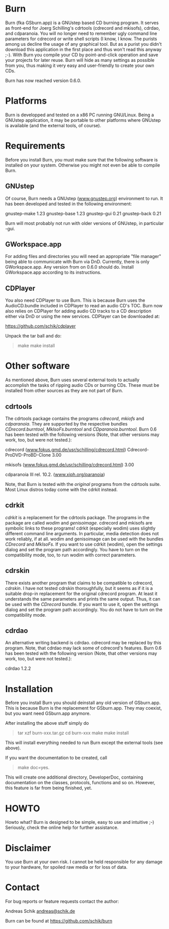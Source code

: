 Burn
========
Burn (fka GSburn.app) is a GNUstep based CD burning program.
It serves as front-end for Joerg Schilling's cdrtools
(cdrecord and mkisofs), cdrdao, and cdparanoia.
You will no longer need to remember ugly command line parameters
for cdrecord or write shell scripts (I know, I know. The purists
among us decline the usage of any graphical tool. But as a purist
you didn't download this application in the first place and thus
won't read this anyway ;-).
With Burn you compile your CD by point-and-click operation
and save your projects for later reuse. Burn will hide as
many settings as possible from you, thus making it very easy and
user-friendly to create your own CDs.

Burn has now reached version 0.6.0.


Platforms
=========
Burn is developped and tested on a x86 PC running GNU/Linux.
Being a GNUstep application, it may be portable to other platforms
where GNUstep is available (and the external tools, of course).


Requirements
============
Before you install Burn, you must make sure that the following
software is installed on your system. Otherwise you might not even be
able to compile Burn.


GNUstep
-------
Of course, Burn needs a GNUstep (www.gnustep.org) environment
to run. It has been developed and tested in the following environment:

gnustep-make 1.23
gnustep-base 1.23
gnustep-gui  0.21
gnustep-back 0.21

Burn will most probably not run with older versions of GNUstep,
in particular -gui.


GWorkspace.app
--------------
For adding files and directories you will need an appropriate "file manager"
being able to communicate with Burn via DnD. Currently, there is only
GWorkspace.app. Any version from on 0.6.0 should do.
Install GWorkspace.app according to its instructions.


CDPlayer
------------
You also need CDPlayer to use Burn. This is because Burn
uses the AudioCD.bundle included in CDPlayer to read an audio
CD's TOC. Burn now also relies on CDPlayer for adding audio CD tracks to a CD
description either via DnD or using the new services.
CDPlayer can be downloaded at:

https://github.com/schik/cdplayer

Unpack the tar ball and do:

> make
> make install


Other software
==============
As mentioned above, Burn uses several external tools to
actually accomplish the tasks of ripping audio CDs or burning CDs.
These must be installed from other sources as they are not part
of Burn.

cdrtools
--------
The cdrtools package contains the programs
_cdrecord_, _mkiofs_ and _cdparanoia_. They are supported by
the respective bundles _CDrecord.burntool_, _MkIsoFs.burntool_
and _CDparanoia.burntool_.
Burn 0.6 has been tested with the following versions (Note,
that other versions may work, too, but were not tested.):
 
cdrecord  (www.fokus.gmd.de/usr/schilling/cdrecord.html)
	Cdrecord-ProDVD-ProBD-Clone 3.00

mkisofs   (www.fokus.gmd.de/usr/schilling/cdrecord.html)
	3.00

cdparanoia III rel. 10.2.  	(www.xiph.org/paranoia)

Note, that Burn is tested with the _original_ programs from the
cdrtools suite. Most Linux distros today come with the cdrkit instead.

cdrkit
------
_cdrkit_ is a replacement for the cdrtools package. The programs
in the package are called _wodim_ and _genisoimage_. cdrecord and
mkisofs are symbolic links to these programs! cdrkit (especially wodim)
uses slightly different command line arguments. In particular, media
detection does not work reliably, if at all.
wodim and genisoimage can be used with the bundles _CDrecord_ and
_MkIsoFs_.
If you want to use cdrkit (wodim), open the settings dialog and set
the program path accordingly. You have to turn on the compatibility mode,
too, to run wodim with correct parameters.

cdrskin
-------
There exists another program that claims to be compatible to cdrecord,
_cdrskin_. I have not tested cdrskin thoroughfully, but it seems as if
it is a suitable drop-in replacement for the original cdrecord program.
At least it understands the same parameters and prints the same output.
Thus, it can be used with the _CDrecord_ bundle.
If you want to use it, open the settings dialog and set the program path
accordingly. You do not have to turn on the compatibility mode.

cdrdao
------
An alternative writing backend is cdrdao. cdrecord may be replaced
by this program. Note, that cdrdao may lack some of cdrecord's features.
Burn 0.6 has been tested with the following version (Note,
that other versions may work, too, but were not tested.):

cdrdao
	1.2.2


Installation
============
Before you install Burn you should deinstall any old version of GSburn.app.
This is because Burn is the replacement for GSburn.app.
They may coexist, but you want need GSburn.app anymore.


After installing the above stuff simply do

> tar xzf burn-xxx.tar.gz
> cd burn-xxx
> make
> make install

This will install everything needed to run Burn except
the external tools (see above).

If you want the documentation to be created, call

> make doc=yes.

This will create one additional directory, DeveloperDoc,
containing documentation on the classes, protocols, functions
and so on. However, this feature is far from being finished, yet.


HOWTO
=====
Howto what? Burn is designed to be simple, easy to use and intuitive ;-)
Seriously, check the online help for further assistance.


Disclaimer
==========
You use Burn at your own risk. I cannot be held responsible for
any damage to your hardware, for spoiled raw media or for loss of data.


Contact
=======
For bug reports or feature requests contact the author:

Andreas Schik <andreas@schik.de>

Burn can be found at https://github.com/schik/burn

